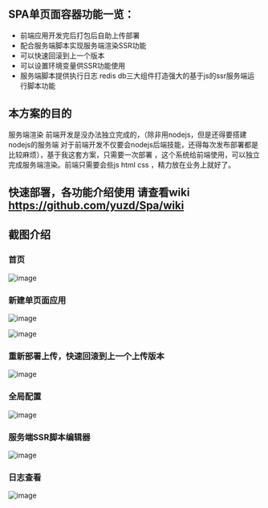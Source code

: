 ## SPA单页面容器功能一览：
- 前端应用开发完后打包后自助上传部署
- 配合服务端脚本实现服务端渲染SSR功能
- 可以快速回滚到上一个版本
- 可以设置环境变量供SSR功能使用
- 服务端脚本提供执行日志 redis db三大组件打造强大的基于js的ssr服务端运行脚本功能

## 本方案的目的

服务端渲染 前端开发是没办法独立完成的，（除非用nodejs，但是还得要搭建nodejs的服务端 对于前端开发不仅要会nodejs后端技能，还得每次发布部署都是比较麻烦），基于我这套方案，只需要一次部署 ，这个系统给前端使用，可以独立完成服务端渲染。前端只需要会些js html css ，精力放在业务上就好了。

## 快速部署，各功能介绍使用 请查看wiki  https://github.com/yuzd/Spa/wiki

## 截图介绍


### 首页
![image](https://images4.c-ctrip.com/target/zb0g1d000001eeg3h59E0.png)


### 新建单页面应用
![image](https://images4.c-ctrip.com/target/zb0j1d000001ed9vpCE40.png)

![image](https://images4.c-ctrip.com/target/zb091d000001eg5teF67C.png)

### 重新部署上传，快速回滚到上一个上传版本
![image](https://images4.c-ctrip.com/target/zb0d1d000001eca8g5E55.png)

### 全局配置
![image](https://images4.c-ctrip.com/target/zb0a1d000001ef32eC2D8.png)

### 服务端SSR脚本编辑器
![image](https://images4.c-ctrip.com/target/zb031d000001efhktECA5.png)

### 日志查看
![image](https://images4.c-ctrip.com/target/zb0s1d000001ekn161874.png)
